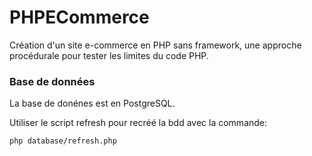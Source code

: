 # PHPECommerce

Création d'un site e-commerce en PHP sans framework, une approche procédurale pour tester les limites du code PHP.

### Base de données
La base de donénes est en PostgreSQL. 

Utiliser le  script refresh pour recréé la bdd avec la commande:
```bash
php database/refresh.php
```
 
